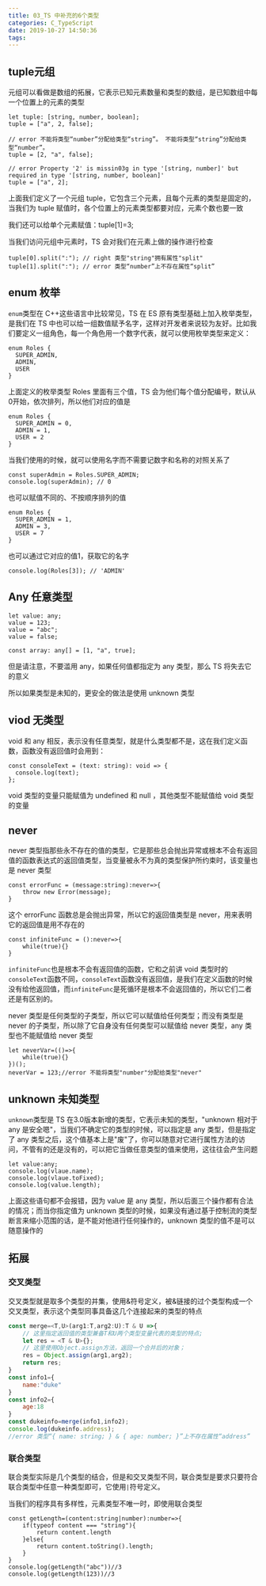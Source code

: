 ```yaml
---
title: 03_TS 中补充的6个类型
categories: C_TypeScript
date: 2019-10-27 14:50:36
tags:
---
```



## tuple元组

元组可以看做是数组的拓展，它表示已知元素数量和类型的数组，是已知数组中每一个位置上的元素的类型

```tsx
let tuple: [string, number, boolean];
tuple = ["a", 2, false];

// error 不能将类型“number”分配给类型“string”。 不能将类型“string”分配给类型“number”。
tuple = [2, "a", false];

// error Property '2' is missin03g in type '[string, number]' but required in type '[string, number, boolean]'
tuple = ["a", 2];
```

上面我们定义了一个元组 tuple，它包含三个元素，且每个元素的类型是固定的，当我们为 tuple 赋值时，各个位置上的元素类型都要对应，元素个数也要一致

我们还可以给单个元素赋值：tuple[1]=3;

当我们访问元组中元素时，TS 会对我们在元素上做的操作进行检查

```tsx
tuple[0].split(":"); // right 类型"string"拥有属性"split"
tuple[1].split(":"); // error 类型“number”上不存在属性“split”
```

## enum 枚举

`enum`类型在 C++这些语言中比较常见，TS 在 ES 原有类型基础上加入枚举类型，是我们在 TS 中也可以给一组数值赋予名字，这样对开发者来说较为友好。比如我们要定义一组角色，每一个角色用一个数字代表，就可以使用枚举类型来定义：

```tsx
enum Roles {
  SUPER_ADMIN,
  ADMIN,
  USER
}
```

 上面定义的枚举类型 Roles 里面有三个值，TS 会为他们每个值分配编号，默认从0开始，依次排列，所以他们对应的值是

```tsx
enum Roles {
  SUPER_ADMIN = 0,
  ADMIN = 1,
  USER = 2
}
```

当我们使用的时候，就可以使用名字而不需要记数字和名称的对照关系了

```tsx
const superAdmin = Roles.SUPER_ADMIN;
console.log(superAdmin); // 0
```

也可以赋值不同的、不按顺序排列的值

```tsx
enum Roles {
  SUPER_ADMIN = 1,
  ADMIN = 3,
  USER = 7
}
```

也可以通过它对应的值1，获取它的名字

```tsx
console.log(Roles[3]); // 'ADMIN'
```

## Any 任意类型

```tsx
let value: any;
value = 123;
value = "abc";
value = false;

const array: any[] = [1, "a", true];
```

但是请注意，不要滥用 any，如果任何值都指定为 any 类型，那么 TS 将失去它的意义

所以如果类型是未知的，更安全的做法是使用 unknown 类型

## viod 无类型

void 和 any 相反，表示没有任意类型，就是什么类型都不是，这在我们定义函数，函数没有返回值时会用到：

```tsx
const consoleText = (text: string): void => {
  console.log(text);
};
```

void 类型的变量只能赋值为 undefined 和 null ，其他类型不能赋值给 void 类型的变量

## never

never 类型指那些永不存在的值的类型，它是那些总会抛出异常或根本不会有返回值的函数表达式的返回值类型，当变量被永不为真的类型保护所约束时，该变量也是 never 类型

```tsx
const errorFunc = (message:string):never=>{
    throw new Error(message);
}
```

这个 errorFunc 函数总是会抛出异常，所以它的返回值类型是 never，用来表明它的返回值是用不存在的

```tsx
const infiniteFunc = ():never=>{
    while(true){}
}
```

`infiniteFunc`也是根本不会有返回值的函数，它和之前讲 void 类型时的`consoleText`函数不同，`consoleText`函数没有返回值，是我们在定义函数的时候没有给他返回值，而`infiniteFunc`是死循环是根本不会返回值的，所以它们二者还是有区别的。

never 类型是任何类型的子类型，所以它可以赋值给任何类型；而没有类型是 never 的子类型，所以除了它自身没有任何类型可以赋值给 never 类型，any 类型也不能赋值给 never 类型

```tsx
let neverVar=(()=>{
	while(true){}
})();
neverVar = 123;//error 不能将类型"number"分配给类型"never"
```

## unknown 未知类型

`unknown`类型是 TS 在3.0版本新增的类型，它表示未知的类型，"unknown 相对于 any 是安全嗯"，当我们不确定它的类型的时候，可以指定是 any 类型，但是指定了 any 类型之后，这个值基本上是"废"了，你可以随意对它进行属性方法的访问，不管有的还是没有的，可以把它当做任意类型的值来使用，这往往会产生问题

```tsx
let value:any;
console.log(vlaue.name);
console.log(vlaue.toFixed);
console.log(value.length);
```

上面这些语句都不会报错，因为 value 是 any 类型，所以后面三个操作都有合法的情况；而当你指定值为 unknown 类型的时候，如果没有通过基于控制流的类型断言来缩小范围的话，是不能对他进行任何操作的，unknown 类型的值不是可以随意操作的

## 拓展

### 交叉类型

交叉类型就是取多个类型的并集，使用&符号定义，被&链接的过个类型构成一个交叉类型，表示这个类型同事具备这几个连接起来的类型的特点

```js
const merge=<T,U>(arg1:T,arg2:U):T & U =>{
    // 这里指定返回值的类型兼备T和U两个类型变量代表的类型的特点;
	let res = <T & U>{};
    // 这里使用Object.assign方法，返回一个合并后的对象；
    res = Object.assign(arg1,arg2);
    return res;
}
const info1={
    name:"duke"
}
const info2={
    age:18
}
const dukeinfo=merge(info1,info2);
console.log(dukeinfo.address);
//error 类型“{ name: string; } & { age: number; }”上不存在属性“address”
```

### 联合类型

联合类型实际是几个类型的结合，但是和交叉类型不同，联合类型是要求只要符合联合类型中任意一种类型即可，它使用`|`符号定义。

当我们的程序具有多样性，元素类型不唯一时，即使用联合类型

```tsx
const getLength=(content:string|number):number=>{
    if(typeof content === "string"){
        return content.length
    }else{
        return content.toString().length;
    }
}
console.log(getLength("abc"))//3
console.log(getLength(123))//3
```